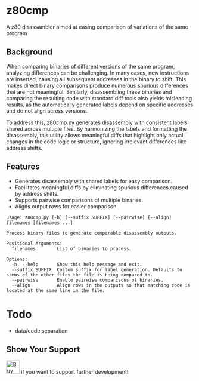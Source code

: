# z80cmp
A z80 disassambler aimed at easing comparison of variations of the same program


## Background
When comparing binaries of different versions of the same program, analyzing differences can be challenging. In many cases, new instructions are inserted, causing all subsequent addresses in the binary to shift. This makes direct binary comparisons produce numerous spurious differences that are not meaningful. Similarly, disassembling these binaries and comparing the resulting code with standard diff tools also yields misleading results, as the automatically generated labels depend on specific addresses and do not align across versions.

To address this, z80cmp.py generates disassembly with consistent labels shared across multiple files. By harmonizing the labels and formatting the disassembly, this utility allows meaningful diffs that highlight only actual changes in the code logic or structure, ignoring irrelevant differences like address shifts.

## Features
- Generates disassembly with shared labels for easy comparison.
- Facilitates meaningful diffs by eliminating spurious differences caused by address shifts.
- Supports pairwise comparisons of multiple binaries.
- Aligns output rows for easier comparison


```text
usage: z80cmp.py [-h] [--suffix SUFFIX] [--pairwise] [--align] filenames [filenames ...]

Process binary files to generate comparable disassembly outputs.

Positional Arguments:
  filenames        List of binaries to process.

Options:
  -h, --help       Show this help message and exit.
  --suffix SUFFIX  Custom suffix for label generation. Defaults to stems of the other files the file is being compared to.
  --pairwise       Enable pairwise comparisons of binaries.
  --align          Align rows in the outputs so that matching code is located at the same line in the file.

```
# Todo
- data/code separation


## Show Your Support

<a href='https://ko-fi.com/R6R31177HE' target='_blank'><img height='36' style='border:0px;height:36px;' src='https://storage.ko-fi.com/cdn/kofi2.png?v=3' border='0' alt='Buy Me a Coffee at ko-fi.com' /></a> if you want to support further development!

